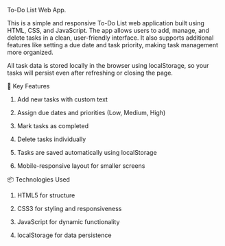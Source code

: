  To-Do List Web App.
 

This is a simple and responsive To-Do List web application built using HTML, CSS, and JavaScript. The app allows users to add, manage, and delete tasks in a clean, user-friendly interface. It also supports additional features like setting a due date and task priority, making task management more organized.

All task data is stored locally in the browser using localStorage, so your tasks will persist even after refreshing or closing the page.

🎯 Key Features

1. Add new tasks with custom text

2. Assign due dates and priorities (Low, Medium, High)

3. Mark tasks as completed

4. Delete tasks individually

5. Tasks are saved automatically using localStorage

6. Mobile-responsive layout for smaller screens

📦 Technologies Used

1. HTML5 for structure

2. CSS3 for styling and responsiveness

3. JavaScript for dynamic functionality

4. localStorage for data persistence
